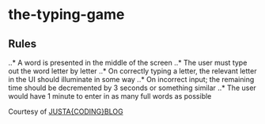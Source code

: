 # the-typing-game

## Rules

..* A word is presented in the middle of the screen
..* The user must type out the word letter by letter
..* On correctly typing a letter, the relevant letter in the UI should illuminate in some way
..* On incorrect input; the remaining time should be decremented by 3 seconds or something similar
..* The user would have 1 minute to enter in as many full words as possible

Courtesy of [JUSTA{CODING}BLOG](https://justacoding.blog/)